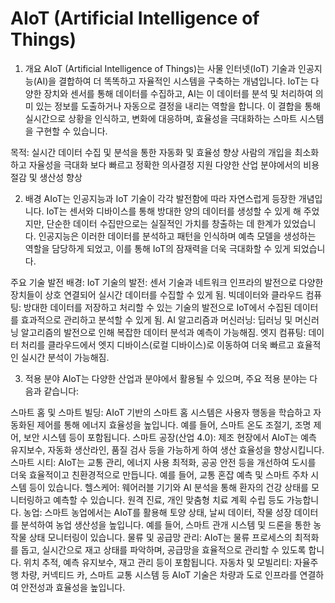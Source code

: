 # AIoT (Artificial Intelligence of Things)

1. 개요
AIoT (Artificial Intelligence of Things)는 사물 인터넷(IoT) 기술과 인공지능(AI)을 결합하여 더 똑똑하고 자율적인 시스템을 구축하는 개념입니다. IoT는 다양한 장치와 센서를 통해 데이터를 수집하고, AI는 이 데이터를 분석 및 처리하여 의미 있는 정보를 도출하거나 자동으로 결정을 내리는 역할을 합니다. 이 결합을 통해 실시간으로 상황을 인식하고, 변화에 대응하며, 효율성을 극대화하는 스마트 시스템을 구현할 수 있습니다.

목적:
실시간 데이터 수집 및 분석을 통한 자동화 및 효율성 향상
사람의 개입을 최소화하고 자율성을 극대화
보다 빠르고 정확한 의사결정 지원
다양한 산업 분야에서의 비용 절감 및 생산성 향상


2. 배경
AIoT는 인공지능과 IoT 기술이 각각 발전함에 따라 자연스럽게 등장한 개념입니다. IoT는 센서와 디바이스를 통해 방대한 양의 데이터를 생성할 수 있게 해 주었지만, 단순한 데이터 수집만으로는 실질적인 가치를 창출하는 데 한계가 있었습니다. 인공지능은 이러한 데이터를 분석하고 패턴을 인식하며 예측 모델을 생성하는 역할을 담당하게 되었고, 이를 통해 IoT의 잠재력을 더욱 극대화할 수 있게 되었습니다.

주요 기술 발전 배경:
IoT 기술의 발전: 센서 기술과 네트워크 인프라의 발전으로 다양한 장치들이 상호 연결되어 실시간 데이터를 수집할 수 있게 됨.
빅데이터와 클라우드 컴퓨팅: 방대한 데이터를 저장하고 처리할 수 있는 기술의 발전으로 IoT에서 수집된 데이터를 효과적으로 관리하고 분석할 수 있게 됨.
AI 알고리즘과 머신러닝: 딥러닝 및 머신러닝 알고리즘의 발전으로 인해 복잡한 데이터 분석과 예측이 가능해짐.
엣지 컴퓨팅: 데이터 처리를 클라우드에서 엣지 디바이스(로컬 디바이스)로 이동하여 더욱 빠르고 효율적인 실시간 분석이 가능해짐.


3. 적용 분야
AIoT는 다양한 산업과 분야에서 활용될 수 있으며, 주요 적용 분야는 다음과 같습니다:

스마트 홈 및 스마트 빌딩: AIoT 기반의 스마트 홈 시스템은 사용자 행동을 학습하고 자동화된 제어를 통해 에너지 효율성을 높입니다. 예를 들어, 스마트 온도 조절기, 조명 제어, 보안 시스템 등이 포함됩니다.
스마트 공장(산업 4.0): 제조 현장에서 AIoT는 예측 유지보수, 자동화 생산라인, 품질 검사 등을 가능하게 하여 생산 효율성을 향상시킵니다.
스마트 시티: AIoT는 교통 관리, 에너지 사용 최적화, 공공 안전 등을 개선하여 도시를 더욱 효율적이고 친환경적으로 만듭니다. 예를 들어, 교통 혼잡 예측 및 스마트 주차 시스템 등이 있습니다.
헬스케어: 웨어러블 기기와 AI 분석을 통해 환자의 건강 상태를 모니터링하고 예측할 수 있습니다. 원격 진료, 개인 맞춤형 치료 계획 수립 등도 가능합니다.
농업: 스마트 농업에서는 AIoT를 활용해 토양 상태, 날씨 데이터, 작물 성장 데이터를 분석하여 농업 생산성을 높입니다. 예를 들어, 스마트 관개 시스템 및 드론을 통한 농작물 상태 모니터링이 있습니다.
물류 및 공급망 관리: AIoT는 물류 프로세스의 최적화를 돕고, 실시간으로 재고 상태를 파악하며, 공급망을 효율적으로 관리할 수 있도록 합니다. 위치 추적, 예측 유지보수, 재고 관리 등이 포함됩니다.
자동차 및 모빌리티: 자율주행 차량, 커넥티드 카, 스마트 교통 시스템 등 AIoT 기술은 차량과 도로 인프라를 연결하여 안전성과 효율성을 높입니다.
